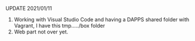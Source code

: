 UPDATE 2021/01/11
1) Working with Visual Studio Code and having a DAPPS shared folder with Vagrant, I have this tmp...../box folder
2) Web part not over yet.
